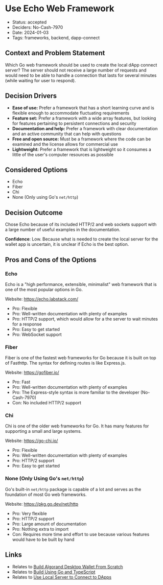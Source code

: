 # Use Echo Web Framework

- Status: accepted
- Deciders: No-Cash-7970
- Date: 2024-01-03
- Tags: frameworks, backend, dapp-connect

## Context and Problem Statement

Which Go web framework should be used to create the local dApp connect server? The server should not receive a large number of requests and would need to be able to handle a connection that lasts for several minutes (while waiting for user to respond).

## Decision Drivers

- **Ease of use:** Prefer a framework that has a short learning curve and is flexible enough to accommodate fluctuating requirements
- **Feature set:** Prefer a framework with a wide array features, but looking for features pertaining to persistent connections and security
- **Documentation and help:** Prefer a framework with clear documentation and an active community that can help with questions
- **Free and open source:** Must be a framework where the code can be examined and the license allows for commercial use
- **Lightweight:** Prefer a framework that is lightweight so it consumes a little of the user's computer resources as possible

## Considered Options

- Echo
- Fiber
- Chi
- None (Only using Go's `net/http`)

## Decision Outcome

Chose Echo because of its included HTTP/2 and web sockets support with a large number of useful examples in the documentation.

**Confidence**: Low. Because what is needed to create the local server for the wallet app is uncertain, it is unclear if Echo is the best option.

## Pros and Cons of the Options

### Echo

Echo is a "high performance, extensible, minimalist" web framework that is one of the most popular options in Go.

Website: <https://echo.labstack.com/>

- Pro: Flexible
- Pro: Well-written documentation with plenty of examples
- Pro: HTTP/2 support, which would allow for a the server to wait minutes for a response
- Pro: Easy to get started
- Pro: WebSocket support

### Fiber

Fiber is one of the fastest web frameworks for Go because it is built on top of Fasthttp. The syntax for defining routes is like Express.js.

Website: <https://gofiber.io/>

- Pro: Fast
- Pro: Well-written documentation with plenty of examples
- Pro: The Express-style syntax is more familiar to the developer (No-Cash-7970)
- Con: No included HTTP/2 support

### Chi

Chi is one of the older web frameworks for Go. It has many features for supporting a small and large systems.

Website: <https://go-chi.io/>

- Pro: Flexible
- Pro: Well-written documentation with plenty of examples
- Pro: HTTP/2 support
- Pro: Easy to get started

### None (Only Using Go's `net/http`)

Go's built-in `net/http` package is capable of a lot and serves as the foundation of most Go web frameworks.

Website: <https://pkg.go.dev/net/http>

- Pro: Very flexible
- Pro: HTTP/2 support
- Pro: Large amount of documentation
- Pro: Nothing extra to import
- Con: Requires more time and effort to use because various features would have to be built by hand

## Links

- Relates to [Build Algorand Desktop Wallet From Scratch](20231231-build-algorand-desktop-wallet-from-scratch.md)
- Relates to [Build Using Go and TypeScript](20240101-build-using-go-and-typescript.md)
- Relates to [Use Local Server to Connect to DApps](20240102-use-local-server-to-connect-to-dapps)
